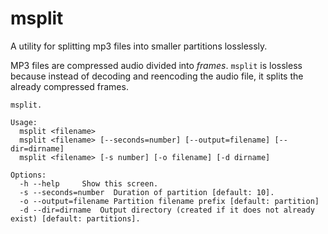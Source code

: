 # msplit

A utility for splitting mp3 files into smaller partitions losslessly.

MP3 files are compressed audio divided into *frames*. `msplit` is lossless
because instead of decoding and reencoding the audio file, it splits the already
compressed frames.


```
msplit.

Usage:
  msplit <filename>
  msplit <filename> [--seconds=number] [--output=filename] [--dir=dirname]
  msplit <filename> [-s number] [-o filename] [-d dirname]

Options:
  -h --help     Show this screen.
  -s --seconds=number  Duration of partition [default: 10].
  -o --output=filename Partition filename prefix [default: partition]
  -d --dir=dirname  Output directory (created if it does not already exist) [default: partitions].
```

